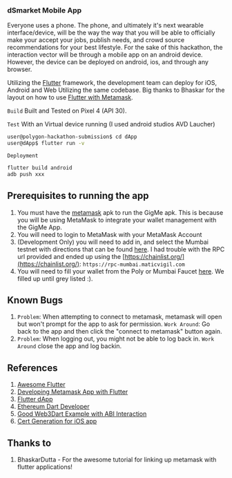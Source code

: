 ### dSmarket Mobile App
Everyone uses a phone. The phone, and ultimately it's next wearable interface/device, will be the way the way that you will be able to officially make your accept your jobs, publish needs, and crowd source recommendations for your best lifestyle. For the sake of this hackathon, the interaction vector will be through a mobile app on an android device. However, the device can be deployed on android, ios, and through any browser.

Utilizing the [Flutter](https://flutter.dev/) framework, the development team can deploy for iOS, Android and Web Utilizing the same codebase. Big thanks to Bhaskar for the layout on how to use [Flutter with Metamask](https://dev.to/bhaskardutta/building-with-flutter-and-metamask-8h5).

```Build```
Built and Tested on Pixel 4 (API 30).

```Test```
With an Virtual device running (I used android studios AVD Laucher)
```sh
user@polygon-hackathon-submission$ cd dApp
user@dApp$ flutter run -v 
```

```Deployment```
```sh
flutter build android
adb push xxx 
```

## Prerequisites to running the app
1. You must have the [metamask](https://github.com/MetaMask/metamask-mobile/releases) apk to run the GigMe apk. This is because you will be using MetaMask to integrate your wallet management with the GigMe App.
2. You will need to login to MetaMask with your MetaMask Account
3. (Development Only) you will need to add in, and select the Mumbai testnet with directions that can be found [here](https://docs.polygon.technology/docs/develop/network-details/network/). I had trouble with the RPC url provided and ended up using the [https://chainlist.org/](https://chainlist.org/): ```https://rpc-mumbai.maticvigil.com```
4. You will need to fill your wallet from the Poly or Mumbai Faucet [here](https://faucet.polygon.technology/). We filled up until grey listed :).


## Known Bugs 
1. ```Problem```: When attempting to connect to metamask, metamask will open but won't prompt for the app to ask for permission. ```Work Around```: Go back to the app and then click the "connect to metamask" button again.
2. ```Problem```: When logging out, you might not be able to log back in. ```Work Around``` close the app and log backin.

## References
1. [Awesome Flutter](https://github.com/Solido/awesome-flutter)
2. [Developing Metamask App with Flutter](https://github.com/BhaskarDutta2209/FlutterAppWithMetamask)
3. [Flutter dApp](https://www.geeksforgeeks.org/flutter-and-blockchain-hello-world-dapp/)
4. [Ethereum Dart Developer](https://ethereum.org/en/developers/docs/programming-languages/dart/)
5. [Good Web3Dart Example with ABI Interaction](https://github.com/MCarlomagno/fluthereum/blob/master/lib/main.dart)
6. [Cert Generation for iOS app](https://stackoverflow.com/questions/20445365/create-pkcs12-file-with-self-signed-certificate-via-openssl-in-windows-for-my-a)



## Thanks to
1. BhaskarDutta - For the awesome tutorial for linking up metamask with flutter applications!
